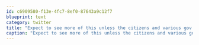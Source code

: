 ```yaml
---
id: c6909580-f13e-4fc7-8ef0-87643a9c12f7
blueprint: text
category: twitter
title: "Expect to see more of this unless the citizens and various gov't depts embrace quality venues in our town http://bit.ly/fgqTpk"
caption: "Expect to see more of this unless the citizens and various gov't depts embrace quality venues in our town http://bit.ly/fgqTpk"
---
```

